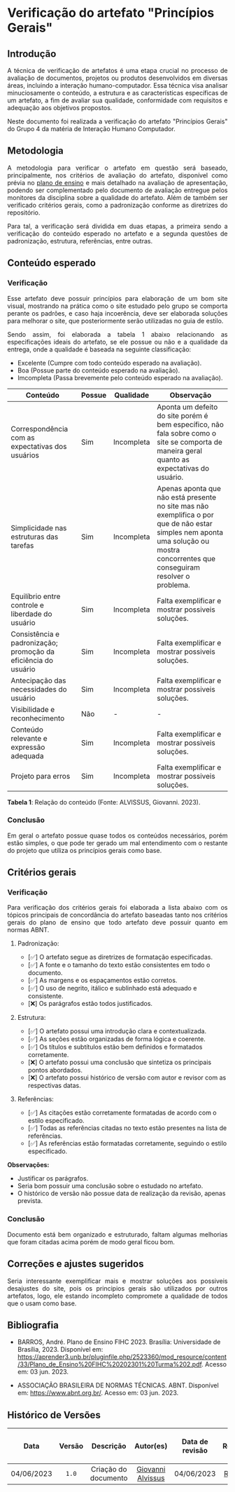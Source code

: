 <div class="body">

# Verificação do artefato "Princípios Gerais"

## Introdução

<div align="justify">

A técnica de verificação de artefatos é uma etapa crucial no processo de avaliação de documentos, projetos ou produtos desenvolvidos em diversas áreas, incluindo a interação humano-computador. Essa técnica visa analisar minuciosamente o conteúdo, a estrutura e as características específicas de um artefato, a fim de avaliar sua qualidade, conformidade com requisitos e adequação aos objetivos propostos.

Neste documento foi realizada a verificação do artefato "Princípios Gerais" do Grupo 4 da matéria de Interação Humano Computador.

</div>

## Metodologia

<div align="justify">

A metodologia para verificar o artefato em questão será baseado, principalmente, nos critérios de avaliação do artefato, disponível como prévia no [plano de ensino](https://aprender3.unb.br/pluginfile.php/2523360/mod_resource/content/33/Plano_de_Ensino%20FIHC%20202301%20Turma%202.pdf) e mais detalhado na avaliação de apresentação, podendo ser complementado pelo documento de avaliação entregue pelos monitores da disciplina sobre a qualidade do artefato. Além de também ser verificado critérios gerais, como a padronização conforme as diretrizes do repositório.

Para tal, a verificação será dividida em duas etapas, a primeira sendo a verificação do conteúdo esperado no artefato e a segunda questões de padronização, estrutura, referências, entre outras.

</div>

## Conteúdo esperado

### Verificação

<div align="justify">

Esse artefato deve possuir princípios para elaboração de um bom site visual, mostrando na prática como o site estudado pelo grupo se comporta perante os padrões, e caso haja incoerência, deve ser elaborada soluções para melhorar o site, que posteriormente serão utilizadas no guia de estilo.

Sendo assim, foi elaborada a tabela 1 abaixo relacionando as especificações ideais do artefato, se ele possue ou não e a qualidade da entrega, onde a qualidade é baseada na seguinte classificação:

- Excelente (Cumpre com todo conteúdo esperado na avaliação).
- Boa (Possue parte do conteúdo esperado na avaliação).
- Imcompleta (Passa brevemente pelo conteúdo esperado na avaliação).

</div>

| Conteúdo | Possue | Qualidade | Observação |
| - | - | - | - |
| Correspondência com as expectativas dos usuários | Sim | Incompleta | Aponta um defeito do site porém é bem específico, não fala sobre como o site se comporta de maneira geral quanto as expectativas do usuário. |
| Simplicidade nas estruturas das tarefas | Sim | Incompleta | Apenas aponta que não está presente no site mas não exemplifica o por que de não estar simples nem aponta uma solução ou mostra concorrentes que conseguiram resolver o problema. |
| Equilíbrio entre controle e liberdade do usuário | Sim | Incompleta | Falta exemplificar e mostrar possiveis soluções. |
| Consistência e padronização; promoção da eficiência do usuário | Sim | Incompleta | Falta exemplificar e mostrar possiveis soluções. |
| Antecipação das necessidades do usuário | Sim | Incompleta | Falta exemplificar e mostrar possiveis soluções. |
| Visibilidade e reconhecimento | Não | - | - |
| Conteúdo relevante e expressão adequada | Sim | Incompleta | Falta exemplificar e mostrar possiveis soluções. |
| Projeto para erros | Sim | Incompleta | Falta exemplificar e mostrar possiveis soluções. |

<b>Tabela 1</b>: Relação do conteúdo (Fonte: ALVISSUS, Giovanni. 2023).

### Conclusão

<div align="justify">

Em geral o artefato possue quase todos os conteúdos necessários, porém estão simples, o que pode ter gerado um mal entendimento com o restante do projeto que utiliza os princípios gerais como base.

</div>

## Critérios gerais

### Verificação

<div align="justify">

Para verificação dos critérios gerais foi elaborada a lista abaixo com os tópicos principais de concordância do artefato baseadas tanto nos critérios gerais do plano de ensino que todo artefato deve possuir quanto em normas ABNT.

</div>

1. Padronização:
   - [✅] O artefato segue as diretrizes de formatação especificadas.
   - [✅] A fonte e o tamanho do texto estão consistentes em todo o documento.
   - [✅] As margens e os espaçamentos estão corretos.
   - [✅] O uso de negrito, itálico e sublinhado está adequado e consistente.
   - [❌] Os parágrafos estão todos justificados.

2. Estrutura:
   - [✅] O artefato possui uma introdução clara e contextualizada.
   - [✅] As seções estão organizadas de forma lógica e coerente.
   - [✅] Os títulos e subtítulos estão bem definidos e formatados corretamente.
   - [❌] O artefato possui uma conclusão que sintetiza os principais pontos abordados.
   - [❌] O artefato possui histórico de versão com autor e revisor com as respectivas datas.

3. Referências:
   - [✅] As citações estão corretamente formatadas de acordo com o estilo especificado.
   - [✅] Todas as referências citadas no texto estão presentes na lista de referências.
   - [✅] As referências estão formatadas corretamente, seguindo o estilo especificado.

<b>Observações:</b>
- Justificar os parágrafos.
- Seria bom possuir uma conclusão sobre o estudado no artefato.
- O histórico de versão não possue data de realização da revisão, apenas prevista.

### Conclusão

<div align="justify">

Documento está bem organizado e estruturado, faltam algumas melhorias que foram citadas acima porém de modo geral ficou bom.

</div>

## Correções e ajustes sugeridos

<div align="justify">

Seria interessante exemplificar mais e mostrar soluções aos possiveis desajustes do site, pois os principios gerais são utilizados por outros artefatos, logo, ele estando incompleto compromete a qualidade de todos que o usam como base.

</div>

## Bibliografia

- BARROS, André. Plano de Ensino FIHC 2023. Brasília: Universidade de Brasília, 2023. Disponível em: <https://aprender3.unb.br/pluginfile.php/2523360/mod_resource/content/33/Plano_de_Ensino%20FIHC%20202301%20Turma%202.pdf>. Acesso em: 03 jun. 2023.

- ASSOCIAÇÃO BRASILEIRA DE NORMAS TÉCNICAS. ABNT. Disponível em: <https://www.abnt.org.br/>. Acesso em: 03 jun. 2023.


## Histórico de Versões

| <p align="center">Data</p> | <p align="center">Versão</p> | <p align="center">Descrição</p> | <p align="center">Autor(es)</p> | <p align="center">Data de revisão</p> | <p align="center">Revisor(es)</p> |
| :-: | :-: | :-: | :-: | :-: | :-: |
| 04/06/2023 | `1.0` | Criação do documento | [Giovanni Alvissus](https://github.com/giovanni1106) | 04/06/2023 | [Rafael Bosi](https://github.com/strangeunit28) |

</div>